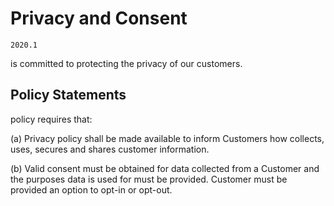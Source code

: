 # Privacy and Consent

`2020.1`

 is committed to protecting the privacy of our customers.

## Policy Statements

 policy requires that:

(a) Privacy policy shall be made available to inform Customers how 
collects, uses, secures and shares customer information. 

(b) Valid consent must be obtained for data collected from a Customer and the
purposes data is used for must be provided.  Customer must be provided an option
to opt-in or opt-out.